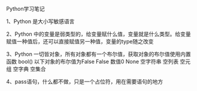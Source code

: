 Python学习笔记

1、Python 是大小写敏感语言

2、Python 中的变量是弱类型的，给变量赋什么值，变量就是什么类型。给变量赋值一种值后，还可以直接赋值另一种值，变量的type随之改变

3、Python 一切皆对象，所有对象都有一个布尔值，获取对象的布尔值使用内置函数 bool()
   以下对象的布尔值为False
   False
   数值0
   None
   空字符串
   空列表
   空元组
   空字典
   空集合
   
4、pass语句，什么都不做，只是一个占位符，用在需要语句的地方


